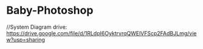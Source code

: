 # Baby-Photoshop
//System Diagram drive: https://drive.google.com/file/d/1RLdpI6OyktrvrqQWElVFScp2FAdBJLmg/view?usp=sharing
